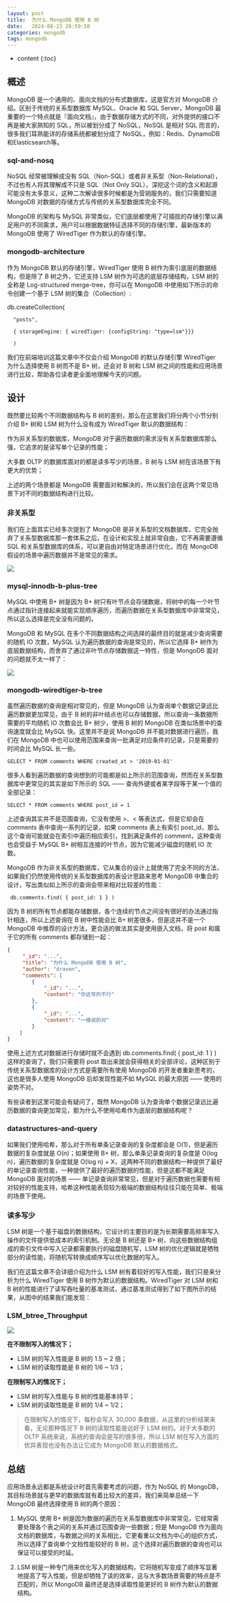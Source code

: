 ```yaml
---
layout: post
title:  为什么 MongoDB 使用 B 树
date:   2024-08-23 20:59:58
categories: mongodb
tags: mongodb
---
```


* content
{:toc}

## 概述
MongoDB 是一个通用的、面向文档的分布式数据库，这是官方对 MongoDB 介绍。区别于传统的关系型数据库 MySQL、Oracle 和 SQL Server，MongoDB 最重要的一个特点就是『面向文档』，由于数据存储方式的不同，对外提供的接口不再是被大家熟知的 SQL，所以被划分成了 NoSQL，NoSQL 是相对 SQL 而言的，很多我们耳熟能详的存储系统都被划分成了 NoSQL，例如：Redis、DynamoDB和Elasticsearch等。

### sql-and-nosq
NoSQL 经常被理解成没有 SQL（Non-SQL）或者非关系型（Non-Relational），不过也有人将其理解成不只是 SQL（Not Only SQL），深挖这个词的含义和起源可能没有太多意义，这种二次解读很多时候都是为营销服务的，我们只需要知道 MongoDB 对数据的存储方式与传统的关系型数据库完全不同。

MongoDB 的架构与 MySQL 非常类似，它们底层都使用了可插拔的存储引擎以满足用户的不同需求，用户可以根据数据特征选择不同的存储引擎，最新版本的 MongoDB 使用了 WiredTiger 作为默认的存储引擎。

### mongodb-architecture
作为 MongoDB 默认的存储引擎，WiredTiger 使用 B 树作为索引底层的数据结构，但是除了 B 树之外，它还支持 LSM 树作为可选的底层存储结构，LSM 树的全称是 Log-structured merge-tree，你可以在 MongoDB 中使用如下所示的命令创建一个基于 LSM 树的集合（Collection）:

db.createCollection(    

      "posts",  
      
      { storageEngine: { wiredTiger: {configString: "type=lsm"}}}
      
      )
我们在前端培训这篇文章中不仅会介绍 MongoDB 的默认存储引擎 WiredTiger 为什么选择使用 B 树而不是 B+ 树，还会对 B 树和 LSM 树之间的性能和应用场景进行比较，帮助各位读者更全面地理解今天的问题。

## 设计
既然要比较两个不同数据结构与 B 树的差别，那么在这里我们将分两个小节分别介绍 B+ 树和 LSM 树为什么没有成为 WiredTiger 默认的数据结构：

作为非关系型的数据库，MongoDB 对于遍历数据的需求没有关系型数据库那么强，它追求的是读写单个记录的性能；

大多数 OLTP 的数据库面对的都是读多写少的场景，B 树与 LSM 树在该场景下有更大的优势；

上述的两个场景都是 MongoDB 需要面对和解决的，所以我们会在这两个常见场景下对不同的数据结构进行比较。

### 非关系型
我们在上面其实已经多次提到了 MongoDB 是非关系型的文档数据库，它完全抛弃了关系型数据库那一套体系之后，在设计和实现上就非常自由，它不再需要遵循 SQL 和关系型数据库的体系，可以更自由对特定场景进行优化，而在 MongoDB 假设的场景中遍历数据并不是常见的需求。

![](/assets/3565419873-61cd14669df1f.jpeg)

### mysql-innodb-b-plus-tree
MySQL 中使用 B+ 树是因为 B+ 树只有叶节点会存储数据，将树中的每一个叶节点通过指针连接起来就能实现顺序遍历，而遍历数据在关系型数据库中非常常见，所以这么选择是完全没有问题的。

MongoDB 和 MySQL 在多个不同数据结构之间选择的最终目的就是减少查询需要的随机 IO 次数，MySQL 认为遍历数据的查询是常见的，所以它选择 B+ 树作为底层数据结构，而舍弃了通过非叶节点存储数据这一特性，但是 MongoDB 面对的问题就不太一样了：

![](/assets/3054923785-61cd14796e91e.jpeg)

### mongodb-wiredtiger-b-tree
虽然遍历数据的查询是相对常见的，但是 MongoDB 认为查询单个数据记录远比遍历数据更加常见，由于 B 树的非叶结点也可以存储数据，所以查询一条数据所需要的平均随机 IO 次数会比 B+ 树少，使用 B 树的 MongoDB 在类似场景中的查询速度就会比 MySQL 快。这里并不是说 MongoDB 并不能对数据进行遍历，我们在 MongoDB 中也可以使用范围来查询一批满足对应条件的记录，只是需要的时间会比 MySQL 长一些。

``SELECT * FROM comments WHERE created_at > '2019-01-01'``

很多人看到遍历数据的查询想到的可能都是如上所示的范围查询，然而在关系型数据库中更常见的其实是如下所示的 SQL —— 查询外键或者某字段等于某一个值的全部记录：

``SELECT * FROM comments WHERE post_id = 1``

上述查询其实并不是范围查询，它没有使用 >、< 等表达式，但是它却会在 comments 表中查询一系列的记录，如果 comments 表上有索引 post_id，那么这个查询可能就会在索引中遍历相应索引，找到满足条件的 comment，这种查询也会受益于 MySQL B+ 树相互连接的叶节点，因为它能减少磁盘的随机 IO 次数。

MongoDB 作为非关系型的数据库，它从集合的设计上就使用了完全不同的方法，如果我们仍然使用传统的关系型数据库的表设计思路来思考 MongoDB 中集合的设计，写出类似如上所示的查询会带来相对比较差的性能：

`` db.comments.find( { post_id: 1 } )``

因为 B 树的所有节点都能存储数据，各个连续的节点之间没有很好的办法通过指针相连，所以上述查询在 B 树中性能会比 B+ 树差很多，但是这并不是一个 MongoDB 中推荐的设计方法，更合适的做法其实是使用嵌入文档，将 post 和属于它的所有 comments 都存储到一起：

``` json
{    
     "_id": "...",    
     "title": "为什么 MongoDB 使用 B 树",    
     "author": "draven",    
     "comments": [        
        {            
            "_id": "...",            
            "content": "你这写的不行"        
        },        
        {           
            "_id": "...",            
            "content": "一楼说的对"        
        }    
    ]
}
```

使用上述方式对数据进行存储时就不会遇到 db.comments.find( { post_id: 1 } ) 这样的查询了，我们只需要将 post 取出来就会获得相关的全部评论，这种区别于传统关系型数据库的设计方式是需要所有使用 MongoDB 的开发者重新思考的，这也是很多人使用 MongoDB 后却发现性能不如 MySQL 的最大原因 —— 使用的姿势不对。

有些读者到这里可能会有疑问了，既然 MongoDB 认为查询单个数据记录远比遍历数据的查询更加常见，那为什么不使用哈希作为底层的数据结构呢？

### datastructures-and-query
如果我们使用哈希，那么对于所有单条记录查询的复杂度都会是 O(1)，但是遍历数据的复杂度就是 O(n)；如果使用 B+ 树，那么单条记录查询的复杂度是 O(log n)，遍历数据的复杂度就是 O(log n) + X，这两种不同的数据结构一种提供了最好的单记录查询性能，一种提供了最好的遍历数据的性能，但是这都不能满足 MongoDB 面对的场景 —— 单记录查询非常常见，但是对于遍历数据也需要有相对较好的性能支持，哈希这种性能表现较为极端的数据结构往往只能在简单、极端的场景下使用。

### 读多写少
LSM 树是一个基于磁盘的数据结构，它设计的主要目的是为长期需要高频率写入操作的文件提供低成本的索引机制。无论是 B 树还是 B+ 树，向这些数据结构组成的索引文件中写入记录都需要执行的磁盘随机写，LSM 树的优化逻辑就是牺牲部分的读性能，将随机写转换成顺序写以优化数据的写入。

我们在这篇文章不会详细介绍为什么 LSM 树有着较好的写入性能，我们只是来分析为什么 WiredTiger 使用 B 树作为默认的数据结构。WiredTiger 对 LSM 树和 B 树的性能进行了读写吞吐量的基准测试，通过基准测试得到了如下图所示的结果，从图中的结果我们能发现：

### LSM_btree_Throughput
![](/assets/1797091397-61cd14e6254c0.jpeg)

**在不限制写入的情况下；**

- LSM 树的写入性能是 B 树的 1.5 ~ 2 倍；
- LSM 树的读取性能是 B 树的 1/6 ~ 1/3；

**在限制写入的情况下；**

- LSM 树的写入性能与 B 树的性能基本持平；
- LSM 树的读取性能是 B 树的 1/4 ~ 1/2；

> 在限制写入的情况下，每秒会写入 30,000 条数据，从这里的分析结果来看，无论那种情况下 B 树的读取性能是远好于 LSM 树的。对于大多数的 OLTP 系统来说，系统的查询会是写的很多倍，所以 LSM 树在写入方面的优异表现也没有办法让它成为 MongoDB 默认的数据格式。

## 总结
应用场景永远都是系统设计时首先需要考虑的问题，作为 NoSQL 的 MongoDB，其目标场景就与更早的数据库就有着比较大的差异，我们来简单总结一下 MongoDB 最终选择使用 B 树的两个原因：

1. MySQL 使用 B+ 树是因为数据的遍历在关系型数据库中非常常见，它经常需要处理各个表之间的关系并通过范围查询一些数据；但是 MongoDB 作为面向文档的数据库，与数据之间的关系相比，它更看重以文档为中心的组织方式，所以选择了查询单个文档性能较好的 B 树，这个选择对遍历数据的查询也可以保证可以接受的时延。

2. LSM 树是一种专门用来优化写入的数据结构，它将随机写变成了顺序写显著地提高了写入性能，但是却牺牲了读的效率，这与大多数场景需要的特点是不匹配的，所以 MongoDB 最终还是选择读取性能更好的 B 树作为默认的数据结构。